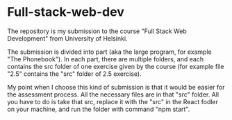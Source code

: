 # Full-stack-web-dev
The repository is my submission to the course "Full Stack Web Development" from University of Helsinki.

The submission is divided into part (aka the large program, for example "The Phonebook"). In each part, there are multiple folders, and each contains the src folder of one exercise given by the course (for example file "2.5" contains the "src" folder of 2.5 exercise). 

My point when I choose this kind of submission is that it would be easier for the assessment process. All the necessary files are in that "src" folder. All you have to do is take that src, replace it with the "src" in the React fodler on your machine, and run the folder with command "npm start".
